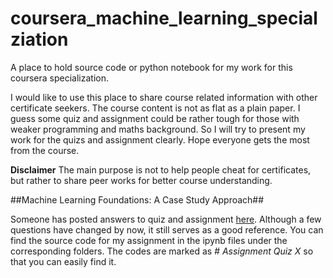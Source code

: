# coursera_machine_learning_specialziation
A place to hold source code or python notebook for my work for this coursera specialization.

I would like to use this place to share course related information with other certificate seekers.
The course content is not as flat as a plain paper. I guess some quiz and assignment could be rather tough for those with weaker programming and maths background. So I will try to present my work for the quizs and assignment clearly. Hope everyone gets the most from the course.

**Disclaimer**
The main purpose is not to help people cheat for certificates, but rather to share peer works for better course understanding.

##Machine Learning Foundations: A Case Study Approach##

Someone has posted answers to quiz and assignment [here](https://da8y01.github.io/gh-blog/2015/12/26/machine-learning-specialization-1.html). Although a few questions have changed by now, it still serves as a good reference.
You can find the source code for my assignment in the ipynb files under the corresponding folders. The codes are marked as *# Assignment Quiz X* so that you can easily find it.
